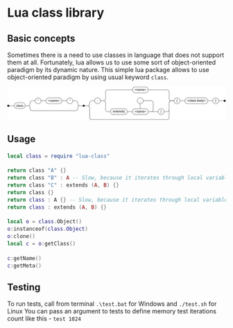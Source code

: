 # Lua class library
## Basic concepts
Sometimes there is a need to use classes in language that does not support them at all. Fortunately, lua allows us to use some sort of object-oriented paradigm by its dynamic nature. This simple lua package allows to use object-oriented paradigm by using usual keyword `class`.

![](syntax.svg)

## Usage
```lua
local class = require "lua-class"

return class "A" {}
return class "B" : A -- Slow, because it iterates through local variables
return class "C" : extends (A, B) {}
return class {}
return class : A {} -- Slow, because it iterates through local variables
return class : extends (A, B) {}

local o = class.Object()
o:instanceof(class.Object)
o:clone()
local c = o:getClass()

c:getName()
c:getMeta()

```

## Testing
To run tests, call from terminal `.\test.bat` for Windows and `./test.sh` for Linux
You can pass an argument to tests to define memory test iterations count like this - `test 1024`
